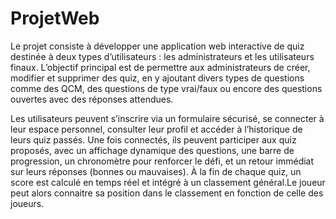 # ProjetWeb

Le projet consiste à développer une application web interactive de quiz destinée à deux types d’utilisateurs : les administrateurs et les utilisateurs finaux. L’objectif principal est de permettre aux administrateurs de créer, modifier et supprimer des quiz, en y ajoutant divers types de questions comme des QCM, des questions de type vrai/faux ou encore des questions ouvertes avec des réponses attendues. 

Les utilisateurs peuvent s’inscrire via un formulaire sécurisé, se connecter à leur espace personnel, consulter leur profil et accéder à l’historique de leurs quiz passés. Une fois connectés, ils peuvent participer aux quiz proposés, avec un affichage dynamique des questions, une barre de progression, un chronomètre pour renforcer le défi, et un retour immédiat sur leurs réponses (bonnes ou mauvaises). À la fin de chaque quiz, un score est calculé en temps réel et intégré à un classement général.Le joueur peut alors connaitre sa position dans le classement en fonction de celle des joueurs.
